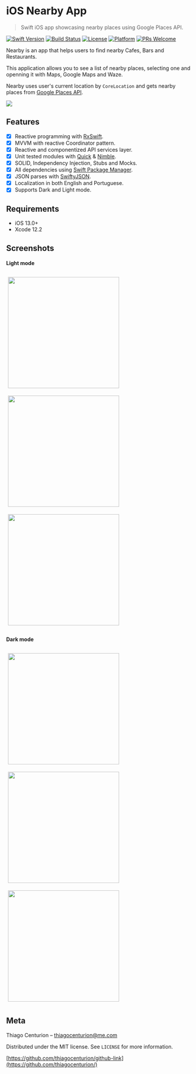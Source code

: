 # iOS Nearby App
> Swift iOS app showcasing nearby places using Google Places API.

[![Swift Version][swift-image]][swift-url]
[![Build Status][travis-image]][travis-url]
[![License][license-image]][license-url]
[![Platform](https://img.shields.io/cocoapods/p/LFAlertController.svg?style=flat)](http://cocoapods.org/pods/LFAlertController)
[![PRs Welcome](https://img.shields.io/badge/PRs-welcome-brightgreen.svg?style=flat-square)](http://makeapullrequest.com)

Nearby is an app that helps users to find nearby Cafes, Bars and Restaurants. 

This application allows you to see a list of nearby places, selecting one and openning it with Maps, Google Maps and Waze.

Nearby uses user's current location by `CoreLocation` and gets nearby places from [Google Places API](https://developers.google.com/places/web-service/search#PlaceSearchRequests).

[<img src="/Images/header.png">](/Images/header.png)

## Features

- [x] Reactive programming with [RxSwift](https://github.com/ReactiveX/RxSwift).
- [x] MVVM with reactive Coordinator pattern.
- [x] Reactive and componentized API services layer.
- [x] Unit tested modules with [Quick](https://github.com/Quick/Quick) & [Nimble](https://github.com/Quick/Nimble).
- [x] SOLID, Independency Injection, Stubs and Mocks.
- [x] All dependencies using [Swift Package Manager](https://swift.org/package-manager/).
- [x] JSON parses with [SwiftyJSON](https://github.com/SwiftyJSON/SwiftyJSON).
- [x] Localization in both English and Portuguese.
- [x] Supports Dark and Light mode.
## Requirements

- iOS 13.0+
- Xcode 12.2

## Screenshots
#### Light mode
[<img src="/Images/Screenshots/requestLight.png" align="left" width="300" hspace="5" vspace="10">](/Images/Screenshots/requestLight.png)
[<img src="/Images/Screenshots/placesLight.png" align="center" width="300" hspace="5" vspace="10">](/Images/Screenshots/placesLight.png)
[<img src="/Images/Screenshots/MapsLight.png" align="center" width="300" hspace="5" vspace="10">](/Images/Screenshots/MapsLight.png)
#### Dark mode
[<img src="/Images/Screenshots/requestDark.png" align="left" width="300" hspace="5" vspace="10">](/Images/Screenshots/requestDark.png)
[<img src="/Images/Screenshots/placesDark.png" align="center" width="300" hspace="5" vspace="10">](/Images/Screenshots/placesDark.png)
[<img src="/Images/Screenshots/MapsDark.png" align="center" width="300" hspace="5" vspace="10">](/Images/Screenshots/MapsDark.png)

## Meta

Thiago Centurion – thiagocenturion@me.com

Distributed under the MIT license. See ``LICENSE`` for more information.

[https://github.com/thiagocenturion/github-link](https://github.com/thiagocenturion/)

[swift-image]:https://img.shields.io/badge/swift-3.0-orange.svg
[swift-url]: https://swift.org/
[license-image]: https://img.shields.io/badge/License-MIT-blue.svg
[license-url]: LICENSE
[travis-image]: https://img.shields.io/travis/dbader/node-datadog-metrics/master.svg?style=flat-square
[travis-url]: https://travis-ci.org/dbader/node-datadog-metrics
[codebeat-image]: https://codebeat.co/badges/c19b47ea-2f9d-45df-8458-b2d952fe9dad
[codebeat-url]: https://codebeat.co/projects/github-com-vsouza-awesomeios-com

